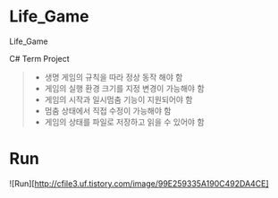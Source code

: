 # Life_Game
Life_Game

C# Term Project 
>+ 생명 게임의 규칙을 따라 정상 동작 해야 함
>+ 게임의 실행 환경 크기를 지정 변경이 가능해야 함
>+ 게임의 시작과 일시멈춤 기능이 지원되어야 함
>+ 멈춤 상태에서 직접 수정이 가능해야 함
>+ 게임의 상태를 파일로 저장하고 읽을 수 있어야 함

# Run
![Run][http://cfile3.uf.tistory.com/image/99E259335A190C492DA4CE]
